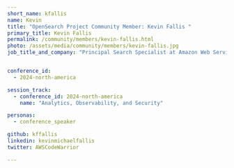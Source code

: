 ```yaml
---
short_name: kfallis
name: Kevin
title: "OpenSearch Project Community Member: Kevin Fallis "
primary_title: Kevin Fallis
permalink: /community/members/kevin-fallis.html
photo: /assets/media/community/members/kevin-fallis.jpg
job_title_and_company: "Principal Search Specialist at Amazon Web Services"


conference_id:
  - 2024-north-america

session_track:
  - conference_id: 2024-north-america
    name: "Analytics, Observability, and Security"

personas:
  - conference_speaker

github: kffallis
linkedin: kevinmichaelfallis
twitter: AWSCodeWarrior

---
```

